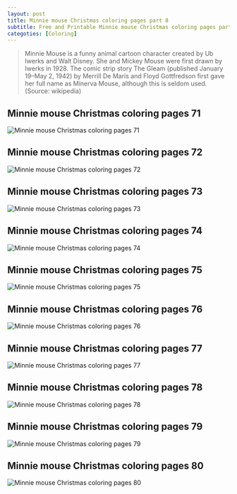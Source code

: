 ```yaml
---
layout: post
title: Minnie mouse Christmas coloring pages part 8
subtitle: Free and Printable Minnie mouse Christmas coloring pages part 8
categoties: [Coloring]
---
```


> Minnie Mouse is a funny animal cartoon character created by Ub Iwerks and Walt Disney. She and Mickey Mouse were first drawn by Iwerks in 1928. The comic strip story The Gleam (published January 19–May 2, 1942) by Merrill De Maris and Floyd Gottfredson first gave her full name as Minerva Mouse, although this is seldom used. (Source: wikipedia)

## Minnie mouse Christmas coloring pages 71
![Minnie mouse Christmas coloring pages 71](https://hoanghabelle.github.io/images/Minnie-mouse-Christmas-coloring-pages%20(71).jpg "Minnie mouse Christmas coloring pages 71")

## Minnie mouse Christmas coloring pages 72
![Minnie mouse Christmas coloring pages 72](https://hoanghabelle.github.io/images/Minnie-mouse-Christmas-coloring-pages%20(72).jpg "Minnie mouse Christmas coloring pages 72")

## Minnie mouse Christmas coloring pages 73
![Minnie mouse Christmas coloring pages 73](https://hoanghabelle.github.io/images/Minnie-mouse-Christmas-coloring-pages%20(73).jpg "Minnie mouse Christmas coloring pages 73")

## Minnie mouse Christmas coloring pages 74
![Minnie mouse Christmas coloring pages 74](https://hoanghabelle.github.io/images/Minnie-mouse-Christmas-coloring-pages%20(74).jpg "Minnie mouse Christmas coloring pages 74")

<script async src="//pagead2.googlesyndication.com/pagead/js/adsbygoogle.js"></script><ins class="adsbygoogle" style="display:block" data-ad-format="fluid" data-ad-layout-key="-8i+1w-dq+e9+ft" data-ad-client="ca-pub-6753140515841889" data-ad-slot="6190446671"></ins> <script> (adsbygoogle = window.adsbygoogle || []).push({}); </script>

## Minnie mouse Christmas coloring pages 75
![Minnie mouse Christmas coloring pages 75](https://hoanghabelle.github.io/images/Minnie-mouse-Christmas-coloring-pages%20(75).jpg "Minnie mouse Christmas coloring pages 75")

## Minnie mouse Christmas coloring pages 76
![Minnie mouse Christmas coloring pages 76](https://hoanghabelle.github.io/images/Minnie-mouse-Christmas-coloring-pages%20(76).jpg "Minnie mouse Christmas coloring pages 76")

## Minnie mouse Christmas coloring pages 77
![Minnie mouse Christmas coloring pages 77](https://hoanghabelle.github.io/images/Minnie-mouse-Christmas-coloring-pages%20(77).jpg "Minnie mouse Christmas coloring pages 77")

## Minnie mouse Christmas coloring pages 78
![Minnie mouse Christmas coloring pages 78](https://hoanghabelle.github.io/images/Minnie-mouse-Christmas-coloring-pages%20(78).jpg "Minnie mouse Christmas coloring pages 78")

<script async src="//pagead2.googlesyndication.com/pagead/js/adsbygoogle.js"></script><ins class="adsbygoogle" style="display:block" data-ad-format="fluid" data-ad-layout-key="-8i+1w-dq+e9+ft" data-ad-client="ca-pub-6753140515841889" data-ad-slot="6190446671"></ins> <script> (adsbygoogle = window.adsbygoogle || []).push({}); </script>

## Minnie mouse Christmas coloring pages 79
![Minnie mouse Christmas coloring pages 79](https://hoanghabelle.github.io/images/Minnie-mouse-Christmas-coloring-pages%20(79).jpg "Minnie mouse Christmas coloring pages 79")

## Minnie mouse Christmas coloring pages 80
![Minnie mouse Christmas coloring pages 80](https://hoanghabelle.github.io/images/Minnie-mouse-Christmas-coloring-pages%20(80).jpg "Minnie mouse Christmas coloring pages 80")

